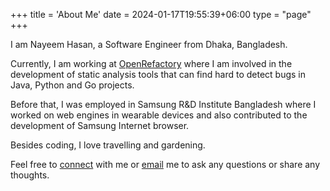 +++
title = 'About Me'
date = 2024-01-17T19:55:39+06:00
type = "page"
+++

I am Nayeem Hasan, a Software Engineer from Dhaka, Bangladesh.

Currently, I am working at [OpenRefactory](https://www.openrefactory.com/) where I am involved in the development of static analysis tools that can find hard to detect bugs in Java, Python and Go projects.

Before that, I was employed in Samsung R&D Institute Bangladesh where I worked on web engines in wearable devices and also contributed to the development of Samsung Internet browser. 

Besides coding, I love travelling and gardening.

Feel free to [connect](https://www.linkedin.com/in/nayeem-hasan-a1abb5153/) with me or 
[email](mailto:nayeemhasan.nh01@gmail.com) me to ask any questions or share any thoughts.
